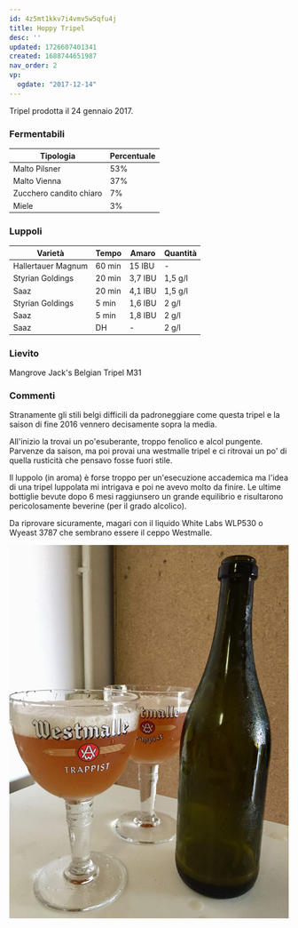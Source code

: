 ```yaml
---
id: 4z5mt1kkv7i4vmv5w5qfu4j
title: Hoppy Tripel
desc: ''
updated: 1726607401341
created: 1688744651987
nav_order: 2
vp:
  ogdate: "2017-12-14"
---
```

Tripel prodotta il 24 gennaio 2017.

### Fermentabili

| Tipologia               | Percentuale |
|-------------------------|-------------|
| Malto Pilsner           | 53%         |
| Malto Vienna            | 37%         |
| Zucchero candito chiaro | 7%          |
| Miele                   | 3%          |

### Luppoli

| Varietà            | Tempo  | Amaro   | Quantità |
|--------------------|--------|---------|----------|
| Hallertauer Magnum | 60 min | 15 IBU  | -        |
| Styrian Goldings   | 20 min | 3,7 IBU | 1,5 g/l  |
| Saaz               | 20 min | 4,1 IBU | 1,5 g/l  |
| Styrian Goldings   | 5 min  | 1,6 IBU | 2 g/l    |
| Saaz               | 5 min  | 1,8 IBU | 2 g/l    |
| Saaz               | DH     | -       | 2 g/l    |

### Lievito

Mangrove Jack's Belgian Tripel M31

### Commenti

Stranamente gli stili belgi difficili da padroneggiare come questa tripel e la saison di fine 2016 vennero decisamente sopra la media.

All'inizio la trovai un po'esuberante, troppo fenolico e alcol pungente. Parvenze da saison, ma poi provai una westmalle tripel e ci ritrovai un po' di quella rusticità che pensavo fosse fuori stile.

Il luppolo (in aroma) è forse troppo per un'esecuzione accademica ma l'idea di una tripel luppolata mi intrigava e poi ne avevo molto da finire.
Le ultime bottiglie bevute dopo 6 mesi raggiunsero un grande equilibrio e risultarono pericolosamente beverine (per il grado alcolico).

Da riprovare sicuramente, magari con il liquido White Labs WLP530 o Wyeast 3787 che sembrano essere il ceppo Westmalle.

![image](./assets/images/hoppyTripel.jpg)
